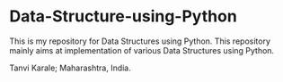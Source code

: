 # Data-Structure-using-Python

This is my repository for Data Structures using Python. This repository mainly aims at implementation of various Data Structures using Python.

Tanvi Karale;
Maharashtra, India.
